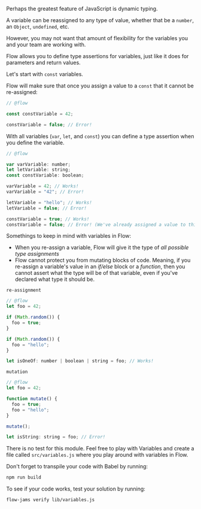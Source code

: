 Perhaps the greatest feature of JavaScript is dynamic typing.

A variable can be reassigned to any type of value, whether that be a `number`, an `Object`, `undefined`, etc.

However, you may not want that amount of flexibility for the variables you and your team are working with.

Flow allows you to define type assertions for variables, just like it does for parameters and return values.

Let's start with `const` variables.

Flow will make sure that once you assign a value to a `const` that it cannot be re-assigned:
```js
// @flow

const constVariable = 42;

constVariable = false; // Error!
```

With all variables (`var`, `let`, and `const`) you can define a type assertion when you define the variable.
```js
// @flow

var varVariable: number;
let letVariable: string;
const constVariable: boolean;

varVariable = 42; // Works!
varVariable = "42"; // Error!

letVariable = "hello"; // Works!
letVariable = false; // Error!

constVariable = true; // Works!
constVariable = false; // Error! (We've already assigned a value to this const)
```

Somethings to keep in mind with variables in Flow:
- When you re-assign a variable, Flow will give it the type of _all possible type assignments_
- Flow cannot protect you from mutating blocks of code. Meaning, if you re-assign a variable's value in an _if/else_ block or a _function_, then you cannot assert what the type will be of that variable, even if you've declared what type it should be.

`re-assignment`
```js
// @flow
let foo = 42;

if (Math.random()) {
  foo = true;
}

if (Math.random()) {
  foo = "hello";
}

let isOneOf: number | boolean | string = foo; // Works!
```
`mutation`
```js
// @flow
let foo = 42;

function mutate() {
  foo = true;
  foo = "hello";
}

mutate();

let isString: string = foo; // Error!
```

There is no test for this module. Feel free to play with Variables and create a file called `src/variables.js` where you play around with variables in Flow.

Don't forget to transpile your code with Babel by running:
```bash
npm run build
```

To see if your code works, test your solution by running:

```bash
flow-jams verify lib/variables.js
```
